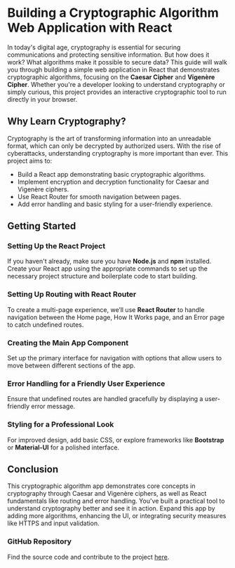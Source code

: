 # Building a Cryptographic Algorithm Web Application with React

In today's digital age, cryptography is essential for securing communications and protecting sensitive information. But how does it work? What algorithms make it possible to secure data? This guide will walk you through building a simple web application in React that demonstrates cryptographic algorithms, focusing on the **Caesar Cipher** and **Vigenère Cipher**. Whether you're a developer looking to understand cryptography or simply curious, this project provides an interactive cryptographic tool to run directly in your browser.

## Why Learn Cryptography?
Cryptography is the art of transforming information into an unreadable format, which can only be decrypted by authorized users. With the rise of cyberattacks, understanding cryptography is more important than ever. This project aims to:
- Build a React app demonstrating basic cryptographic algorithms.
- Implement encryption and decryption functionality for Caesar and Vigenère ciphers.
- Use React Router for smooth navigation between pages.
- Add error handling and basic styling for a user-friendly experience.

## Getting Started

### Setting Up the React Project
If you haven't already, make sure you have **Node.js** and **npm** installed. Create your React app using the appropriate commands to set up the necessary project structure and boilerplate code to start building.

### Setting Up Routing with React Router
To create a multi-page experience, we’ll use **React Router** to handle navigation between the Home page, How It Works page, and an Error page to catch undefined routes.

### Creating the Main App Component
Set up the primary interface for navigation with options that allow users to move between different sections of the app.

### Error Handling for a Friendly User Experience
Ensure that undefined routes are handled gracefully by displaying a user-friendly error message.

### Styling for a Professional Look
For improved design, add basic CSS, or explore frameworks like **Bootstrap** or **Material-UI** for a polished interface.

## Conclusion
This cryptographic algorithm app demonstrates core concepts in cryptography through Caesar and Vigenère ciphers, as well as React fundamentals like routing and error handling. You've built a practical tool to understand cryptography better and see it in action. Expand this app by adding more algorithms, enhancing the UI, or integrating security measures like HTTPS and input validation.

### GitHub Repository
Find the source code and contribute to the project [here](https://github.com/samyam81/Cryptography-React).
